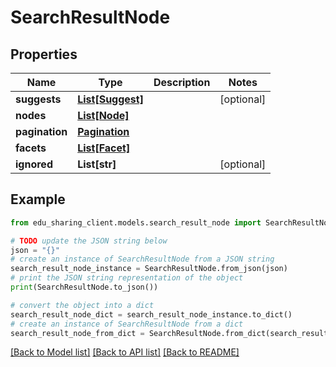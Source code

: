 # SearchResultNode


## Properties

Name | Type | Description | Notes
------------ | ------------- | ------------- | -------------
**suggests** | [**List[Suggest]**](Suggest.md) |  | [optional] 
**nodes** | [**List[Node]**](Node.md) |  | 
**pagination** | [**Pagination**](Pagination.md) |  | 
**facets** | [**List[Facet]**](Facet.md) |  | 
**ignored** | **List[str]** |  | [optional] 

## Example

```python
from edu_sharing_client.models.search_result_node import SearchResultNode

# TODO update the JSON string below
json = "{}"
# create an instance of SearchResultNode from a JSON string
search_result_node_instance = SearchResultNode.from_json(json)
# print the JSON string representation of the object
print(SearchResultNode.to_json())

# convert the object into a dict
search_result_node_dict = search_result_node_instance.to_dict()
# create an instance of SearchResultNode from a dict
search_result_node_from_dict = SearchResultNode.from_dict(search_result_node_dict)
```
[[Back to Model list]](../README.md#documentation-for-models) [[Back to API list]](../README.md#documentation-for-api-endpoints) [[Back to README]](../README.md)


